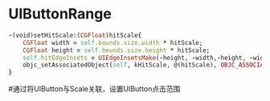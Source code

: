 # UIButtonRange
```ruby
-(void)setHitScale:(CGFloat)hitScale{
    CGFloat width = self.bounds.size.width * hitScale;
    CGFloat height = self.bounds.size.height * hitScale;
    self.hitEdgeInsets = UIEdgeInsetsMake(-height, -width,-height, -width);
    objc_setAssociatedObject(self, kHitScale, @(hitScale), OBJC_ASSOCIATION_RETAIN_NONATOMIC);
}
```
#通过将UIButton与Scale关联，设置UIButton点击范围
